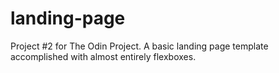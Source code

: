 # landing-page

Project #2 for The Odin Project. A basic landing page template accomplished with 
almost entirely flexboxes.